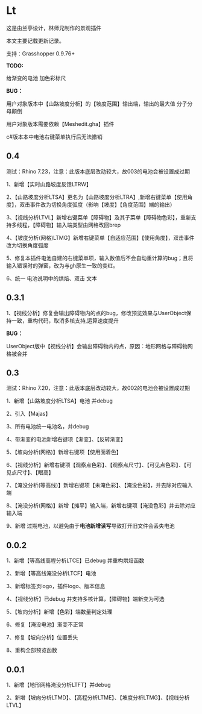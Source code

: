 # Lt
这是由兰亭设计，林师兄制作的景观插件

本文主要记载更新记录。

支持：Grasshopper 0.9.76+

**TODO:**

给渐变的电池 加色彩标尺

**BUG：**

用户对象版本中【山路坡度分析】的【坡度范围】输出端，输出的最大值 分子分母颠倒

用户对象版本需要依赖【Meshedit.gha】插件

c#版本本中电池右键菜单执行后无法撤销



## 0.4

测试：Rhino 7.23，注意：此版本底层改动较大，故003的电池会被设置成过期

1、新增【实时山路坡度反馈LTRW】

2、【山路坡度分析LTSA】更名为【山路坡度分析LTRA】,新增右键菜单【使用角度】，双击事件改为切换角度弧度（影响【坡度】【角度范围】端的输出）

3、【视线分析LTVL】新增右键菜单【障碍物】及其子菜单【障碍物色彩】，重新支持多线程，【障碍物】输入端类型由网格改回brep

4、【坡度分析(网格)LTMG】新增右键菜单【自适应范围】【使用角度】，双击事件改为切换角度弧度

5、修复本插件电池自建的右键菜单项，输入数值后不会自动重计算的bug；且将输入错误时的弹窗，改为与gh原生一致的变红。

6、统一 电池说明中的烘焙、双击 文本

## 0.3.1

1、【视线分析】修复会输出障碍物内的点的bug，修改预览效果与UserObject保持一致，重构代码，取消多核支持,运算速度提升

**BUG：**

UserObject版中【视线分析】会输出障碍物内的点，原因：地形网格与障碍物网格被合并

## 0.3

测试：Rhino 7.20，注意：此版本底层改动较大，故002的电池会被设置成过期

1、新增【山路坡度分析LTSA】电池 并debug

2、引入【Majas】

3、所有电池统一电池名，并debug

4、带渐变的电池新增右键项【渐变】、【反转渐变】

5、【坡向分析(网格)】新增右键项【使用面着色】

6、【视线分析】新增右键项【观察点色彩】、【观察点尺寸】、【可见点色彩】、【可见点尺寸】、【眼高】

7、【淹没分析(等高线)】新增右键项【未淹色彩】、【淹没色彩】，并去除对应输入端

8、【淹没分析(网格)】新增【摊平】输入端，新增右键项【淹没色彩】并去除对应输入端

9、新增 过期电池，以避免由于**电池新增读写**导致打开旧文件会丢失电池

## 0.0.2

1、新增【等高线高程分析LTCE】已debug 并重构烘焙函数 

2、新增【等高线淹没分析LTCF】电池

3、新增标签页logo，插件logo、版本信息

4、【视线分析】已debug 并支持多核计算，【障碍物】端新变为可选

5、【坡向分析】新增【色彩】端数量判定处理

6、修复【淹没电池】渐变不正常

7、修复【坡向分析】位置丢失

8、重构全部预览函数



## 0.0.1

1、新增【地形网格淹没分析LTFT】并debug

2、新增【坡向分析LTMD】、【高程分析LTME】、【坡度分析LTMG】、【视线分析LTVL】